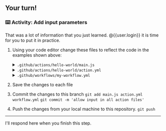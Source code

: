 ## Your turn!

### :keyboard: Activity: Add input parameters

That was a lot of information that you just learned. @{{user.login}} it is time for you to put it in practice.

1. Using your code editor change these files to reflect the code in the examples shown above:

     <details><summary><code>.github/actions/hello-world/main.js</code></summary>

   ```javascript
   const core = require("@actions/core");

   const firstGreeting = core.getInput("first-greeting");
   const secondGreeting = core.getInput("second-greeting");
   const thirdGreeting = core.getInput("third-greeting");

   console.log(`Hello ${firstGreeting}`);
   console.log(`Hello ${secondGreeting}`);
   if (thirdGreeting) {
     console.log(`Hello ${thirdGreeting}`);
   }
   ```

     </details>

     <details><summary><code>.github/actions/hello-world/action.yml</code></summary>

   ```yaml
   name: "my hello action"

   description: "say hello with actions"

   inputs:
     first-greeting:
       description: "who would you like to greet in the console"
       required: true
       default: "Hubot"

     second-greeting:
       description: "another person to greet"
       required: true
       default: "Mona the Octocat"

     third-greeting:
       description: "a third greeting"
       required: false

   runs:
     using: "node12"
     main: "main.js"
   ```

     </details>


      <details><summary><code>.github/workflows/my-workflow.yml</code></summary>

      ```yaml

      name: "JS Actions"

      on: [push]

      jobs:
        action:
          runs-on: "ubuntu-latest"
          steps:
            - uses: actions/checkout@v1

            - name: "hello-action"
              uses: ./.github/actions/hello-world
              with:
                first-greeting: "Learning Lab User"
      ```
      </details>

2. Save the changes to each file
3. Commit the changes to this branch
   `git add main.js action.yml workflow.yml`
   `git commit -m 'allow input in all action files'`
4. Push the changes from your local machine to this repository.
   `git push`

---

I'll respond here when you finish this step.
